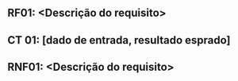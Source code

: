 ## RF01: <Descrição do requisito>

## CT 01: [dado de entrada, resultado esprado]

## RNF01: <Descrição do requisito>
